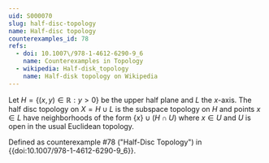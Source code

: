 ```yaml
---
uid: S000070
slug: half-disc-topology
name: Half-disc topology
counterexamples_id: 78
refs:
  - doi: 10.1007\/978-1-4612-6290-9_6
    name: Counterexamples in Topology
  - wikipedia: Half-disk_topology
    name: Half-disk topology on Wikipedia
---
```

Let $H = \{(x,y) \in \mathbb{R} : y>0\}$ be the upper half plane and $L$ the $x$-axis. The half disc topology on $X = H \cup L$ is the subspace topology on $H$ and points $x \in L$ have neighborhoods of the form $\{x\} \cup (H \cap U)$ where $x \in U$ and $U$ is open in the usual Euclidean topology.

Defined as counterexample #78 ("Half-Disc Topology")
in {{doi:10.1007\/978-1-4612-6290-9_6}}.
